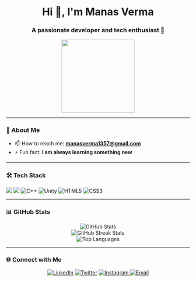 <h1 align="center">Hi 👋, I'm Manas Verma</h1>
<h3 align="center">A passionate developer and tech enthusiast 🚀</h3>

<div align = "center">
  <img height="200" src="https://media1.giphy.com/media/v1.Y2lkPTc5MGI3NjExMW0zZTUyc3NiamJpNjVmbmoyeThxbmhmejAxencxOXhvdmVtNTY2aiZlcD12MV9pbnRlcm5hbF9naWZfYnlfaWQmY3Q9Zw/ln20wyFXfZC6c/giphy.gif"  />
</div>



---

### 🌟 About Me
- 📫 How to reach me: **manasverma1357@gmail.com**
- ⚡ Fun fact: **I am always learning something new**

---

### 🛠️ Tech Stack
<p>
  <img src="https://img.shields.io/badge/Code-JavaScript-informational?style=flat&logo=javascript&logoColor=white&color=F7DF1E" />
  <img src="https://img.shields.io/badge/Code-Python-informational?style=flat&logo=python&logoColor=white&color=3776AB" />
  <img src="https://img.shields.io/badge/Code-C++-informational?style=flat&logo=c%2B%2B&logoColor=white&color=00599C" alt="C++" />
  <img src="https://img.shields.io/badge/Engine-Unity-informational?style=flat&logo=unity&logoColor=white&color=000000" alt="Unity" />
  <img src="https://img.shields.io/badge/Code-HTML5-informational?style=flat&logo=html5&logoColor=white&color=E34F26" alt="HTML5" />
  <img src="https://img.shields.io/badge/Code-CSS3-informational?style=flat&logo=css3&logoColor=white&color=1572B6" alt="CSS3" />
</p>

---

### 📊 GitHub Stats
<p align="center">
  <img src="https://github-readme-stats.vercel.app/api?username=0ManasVerma0&show_icons=true&theme=radical" alt="GitHub Stats" />
  <br />
  <img src="https://github-readme-streak-stats.herokuapp.com/?user=0ManasVerma0&theme=radical" alt="GitHub Streak Stats" />
  <br />
  <img src="https://github-readme-stats.vercel.app/api/top-langs/?username=0ManasVerma0&layout=compact&theme=radical" alt="Top Languages" />
</p>





---

### 🌐 Connect with Me
<p align="center">
  <a href="https://linkedin.com/in/manas-verma-9a9b38327" target="_blank"><img src="https://img.shields.io/badge/LinkedIn-blue?style=for-the-badge&logo=linkedin&logoColor=white" alt="LinkedIn" /></a>
  <a href="https://twitter.com/manasvermatxt" target="_blank"><img src="https://img.shields.io/badge/Twitter-blue?style=for-the-badge&logo=twitter&logoColor=white" alt="Twitter" /></a>
  <a href="https://instagram.com/manasverma.jpg" target="_blank">
    <img src="https://img.shields.io/badge/Instagram-E4405F?style=for-the-badge&logo=instagram&logoColor=white" alt="Instagram" />
  </a>
  <a href="mailto:manasverma1357@gmail.com"><img src="https://img.shields.io/badge/Email-red?style=for-the-badge&logo=gmail&logoColor=white" alt="Email" /></a>
</p>


